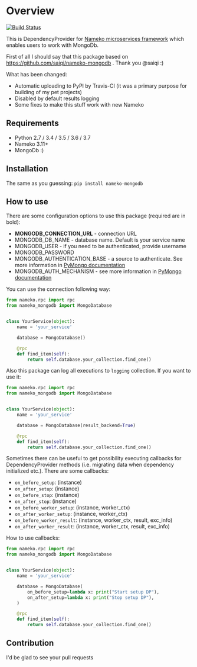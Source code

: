 # Overview

[![Build Status](https://travis-ci.org/alexshin/nameko-mongodb.svg?branch=master)](https://travis-ci.org/alexshin/nameko-mongodb)

This is DependencyProvider for [Nameko microservices framework](https://www.nameko.io) which
enables users to work with MongoDb.

First of all I should say that this package based on https://github.com/saiqi/nameko-mongodb . Thank you @saiqi :)

What has been changed:

* Automatic uploading to PyPI by Travis-CI (it was a primary purpose for building of my pet projects)
* Disabled by default results logging
* Some fixes to make this stuff work with new Nameko

## Requirements

* Python 2.7 / 3.4 / 3.5 / 3.6 / 3.7
* Nameko 3.11+
* MongoDb :)

## Installation

The same as you guessing: `pip install nameko-mongodb`

## How to use

There are some configuration options to use this package (required are in bold):

* **MONGODB_CONNECTION_URL** - connection URL
* MONGODB_DB_NAME - database name. Default is your service name
* MONGODB_USER - if you need to be authenticated, provide username
* MONGODB_PASSWORD
* MONGODB_AUTHENTICATION_BASE - a source to authenticate. See more information in [PyMongo documentation](http://api.mongodb.com/python/current/examples/authentication.html)
* MONGODB_AUTH_MECHANISM - see more information in [PyMongo documentation](http://api.mongodb.com/python/current/examples/authentication.html)

You can use the connection following way:

```python
from nameko.rpc import rpc
from nameko_mongodb import MongoDatabase


class YourService(object):
    name = 'your_service'

    database = MongoDatabase()

    @rpc
    def find_item(self):
        return self.database.your_collection.find_one()

```

Also this package can log all executions to `logging` collection. If you want to use it:

```python
from nameko.rpc import rpc
from nameko_mongodb import MongoDatabase


class YourService(object):
    name = 'your_service'

    database = MongoDatabase(result_backend=True)

    @rpc
    def find_item(self):
        return self.database.your_collection.find_one()

```

Sometimes there can be useful to get possibility executing callbacks for DependencyProvider methods (i.e. migrating 
data when dependency initialized etc.). There are some callbacks:

* `on_before_setup`: (instance)
* `on_after_setup`: (instance)
* `on_before_stop`: (instance)
* `on_after_stop`: (instance)
* `on_before_worker_setup`: (instance, worker_ctx)
* `on_after_worker_setup`: (instance, worker_ctx)
* `on_before_worker_result`: (instance, worker_ctx, result, exc_info)
* `on_after_worker_result`: (instance, worker_ctx, result, exc_info)

How to use callbacks:

```python
from nameko.rpc import rpc
from nameko_mongodb import MongoDatabase


class YourService(object):
    name = 'your_service'

    database = MongoDatabase(
        on_before_setup=lambda x: print("Start setup DP"), 
        on_after_setup=lambda x: print("Stop setup DP"),
    )

    @rpc
    def find_item(self):
        return self.database.your_collection.find_one()

```



## Contribution

I'd be glad to see your pull requests
